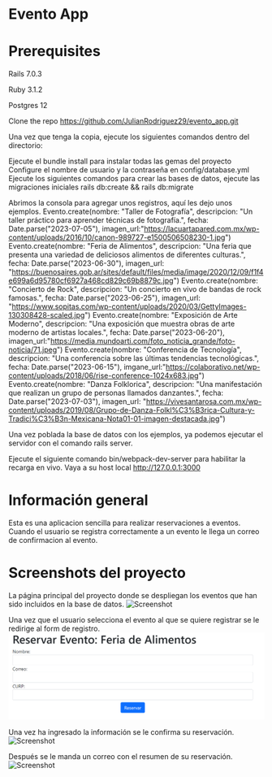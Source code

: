 # Evento App

# Prerequisites

Rails 7.0.3

Ruby 3.1.2

Postgres 12

Clone the repo https://github.com/JulianRodriguez29/evento_app.git

Una vez que tenga la copia, ejecute los siguientes comandos dentro del directorio:

Ejecute el bundle install para instalar todas las gemas del proyecto
Configure el nombre de usuario y la contraseña en config/database.yml
Ejecute los siguientes comandos para crear las bases de datos, ejecute las migraciones iniciales rails db:create && rails db:migrate

Abrimos la consola para agregar unos registros, aquí les dejo unos ejemplos.
Evento.create(nombre: "Taller de Fotografía", descripcion: "Un taller práctico para aprender técnicas de fotografía.", fecha: Date.parse("2023-07-05"), imagen_url:"https://lacuartapared.com.mx/wp-content/uploads/2016/10/canon-989727-e1500506508230-1.jpg")
Evento.create(nombre: "Feria de Alimentos", descripcion: "Una feria que presenta una variedad de deliciosos alimentos de diferentes culturas.", fecha: Date.parse("2023-06-30"), imagen_url: "https://buenosaires.gob.ar/sites/default/files/media/image/2020/12/09/f1f4e699a6d95780cf6927a468cd829c69b8879c.jpg")
Evento.create(nombre: "Concierto de Rock", descripcion: "Un concierto en vivo de bandas de rock famosas.", fecha: Date.parse("2023-06-25"), imagen_url: "https://www.sopitas.com/wp-content/uploads/2020/03/GettyImages-130308428-scaled.jpg")
Evento.create(nombre: "Exposición de Arte Moderno", descripcion: "Una exposición que muestra obras de arte moderno de artistas locales.", fecha: Date.parse("2023-06-20"), imagen_url:"https://media.mundoarti.com/foto_noticia_grande/foto-noticia/71.jpeg")
Evento.create(nombre: "Conferencia de Tecnología", descripcion: "Una conferencia sobre las últimas tendencias tecnológicas.", fecha: Date.parse("2023-06-15"), imgane_url:"https://colaborativo.net/wp-content/uploads/2018/06/rise-conference-1024x683.jpg")
Evento.create(nombre: "Danza Folklorica", descripcion: "Una manifestación que realizan un grupo de personas llamados danzantes.", fecha: Date.parse("2023-07-03"), imagen_url: "https://vivesantarosa.com.mx/wp-content/uploads/2019/08/Grupo-de-Danza-Folkl%C3%B3rica-Cultura-y-Tradici%C3%B3n-Mexicana-Nota01-01-imagen-destacada.jpg")

Una vez poblada la base de datos con los ejemplos, ya podemos ejecutar el servidor con el comando rails server.

Ejecute el siguiente comando bin/webpack-dev-server para habilitar la recarga en vivo.
Vaya a su host local http://127.0.0.1:3000

# Información general

Esta es una aplicacion sencilla para realizar reservaciones a eventos. Cuando el usuario se registra correctamente a un evento le llega un correo de confirmacion al evento.

# Screenshots del proyecto

La página principal del proyecto donde se despliegan los eventos que han sido incluidos en la base de datos.
![Screenshot](./screenshost/index_eventos.png)

Una vez que el usuario selecciona el evento al que se quiere registrar se le redirige al form de registro.
![Screenshot](./screenshost/form_de_registro.png)

Una vez ha ingresado la información se le confirma su reservación.
![Screenshot](./screenshost/confirmacion_de_reservacion.jpg)

Después se le manda un correo con el resumen de su reservación.
![Screenshot](./screenshost/email_de_reservacion.jpg)
